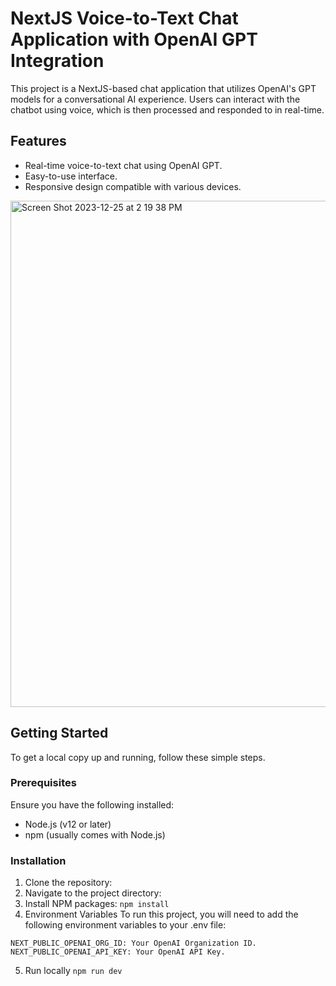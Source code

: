 # NextJS Voice-to-Text Chat Application with OpenAI GPT Integration

This project is a NextJS-based chat application that utilizes OpenAI's GPT models for a conversational AI experience. Users can interact with the chatbot using voice, which is then processed and responded to in real-time.

## Features

- Real-time voice-to-text chat using OpenAI GPT.
- Easy-to-use interface.
- Responsive design compatible with various devices.
  
<img width="810" alt="Screen Shot 2023-12-25 at 2 19 38 PM" src="https://github.com/Rinzyy/Voice-To-Speech-AI/assets/80165041/2379763c-9820-4e2c-815e-c70c82d3eced">

## Getting Started

To get a local copy up and running, follow these simple steps.

### Prerequisites

Ensure you have the following installed:
- Node.js (v12 or later)
- npm (usually comes with Node.js)

### Installation

1. Clone the repository:
2. Navigate to the project directory:
3. Install NPM packages:
```npm install```
4. Environment Variables
To run this project, you will need to add the following environment variables to your .env file:
```
NEXT_PUBLIC_OPENAI_ORG_ID: Your OpenAI Organization ID.
NEXT_PUBLIC_OPENAI_API_KEY: Your OpenAI API Key.
```
5. Run locally
```npm run dev```

